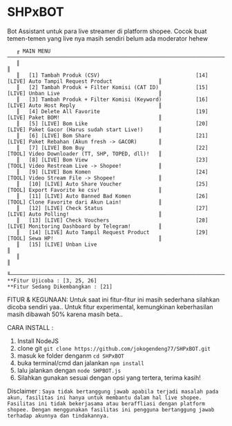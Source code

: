 # SHPxBOT
Bot Assistant untuk para live streamer di platform shopee. Cocok buat temen-temen yang live nya masih sendiri belum ada moderator hehew
```
   ╓ MAIN MENU ────────────────────────────────────────────────────────────────────────────────────────────────────╖
   ║                                                                                                               ║
   ║   [1] Tambah Produk (CSV)                               [14] [LIVE] Auto Tampil Request Product               ║
   ║   [2] Tambah Produk + Filter Komisi (CAT ID)            [15] [LIVE] Unban Live                                ║
   ║   [3] Tambah Produk + Filter Komisi (Keyword)           [16] [LIVE] Auto Host Reply                           ║
   ║   [4] Delete All Favorite                               [19] [LIVE] Paket BOM!                                ║
   ║   [5] [LIVE] Bom Like                                   [20] [LIVE] Paket Gacor (Harus sudah start Live!)     ║
   ║   [6] [LIVE] Bom Share                                  [21] [LIVE] Paket Rebahan (Akun fresh -> GACOR)       ║
   ║   [7] [LIVE] Bom Buy                                    [22] [TOOL] Video Downloader (TT, SHP, TOPED, dll)!   ║
   ║   [8] [LIVE] Bom View                                   [23] [TOOL] Video Restream Live -> Shopee!            ║
   ║   [9] [LIVE] Bom Komen                                  [24] [TOOL] Video Stream File -> Shopee!              ║
   ║   [10] [LIVE] Auto Share Voucher                        [25] [TOOL] Export Favorite ke csv!                   ║
   ║   [11] [LIVE] Auto Banned Bad Komen                     [26] [TOOL] Clone Favorite dari Akun Lain!            ║
   ║   [12] [LIVE] Check Status                              [27] [LIVE] Auto Polling!                             ║
   ║   [13] [LIVE] Check Vouchers                            [28] [LIVE] Monitoring Dashboard by Telegram!         ║
   ║   [14] [LIVE] Auto Tampil Request Product               [29] [TOOL] Sewa HP!                                  ║
   ║   [15] [LIVE] Unban Live                                                                                      ║
   ║                                                                                                               ║
   ╙───────────────────────────────────────────────────────────────────────────────────────────────────────────────╜
**Fitur Ujicoba : [3, 25, 26]
**Fitur Sedang Dikembangkan : [21]
```

FITUR & KEGUNAAN: 
Untuk saat ini fitur-fitur ini masih sederhana silahkan dicoba sendiri yaa..
Untuk fitur experimental, kemungkinan keberhasilan masih dibawah 50% karena masih beta..


CARA INSTALL : 
1. Install NodeJS
2. clone git ```git clone https://github.com/jokogendeng77/SHPxBOT.git```
3. masuk ke folder denganm ```cd SHPxBOT```
4. buka terminal/cmd dan jalankan ```npm install```
5. lalu jalankan dengan ```node SHPBOT.js```
6. Silahkan gunakan sesuai dengan opsi yang tertera, terima kasih!

Disclaimer :
```Saya tidak bertanggung jawab apabila terjadi masalah pada akun, fasilitas ini hanya untuk membantu dalam hal live shopee. Fasilitas ini tidak bekerjasama atau beraffliasi dengan platform shopee. Dengan menggunakan fasilitas ini pengguna bertanggung jawab terhadap akunnya dan tindakannya.```
